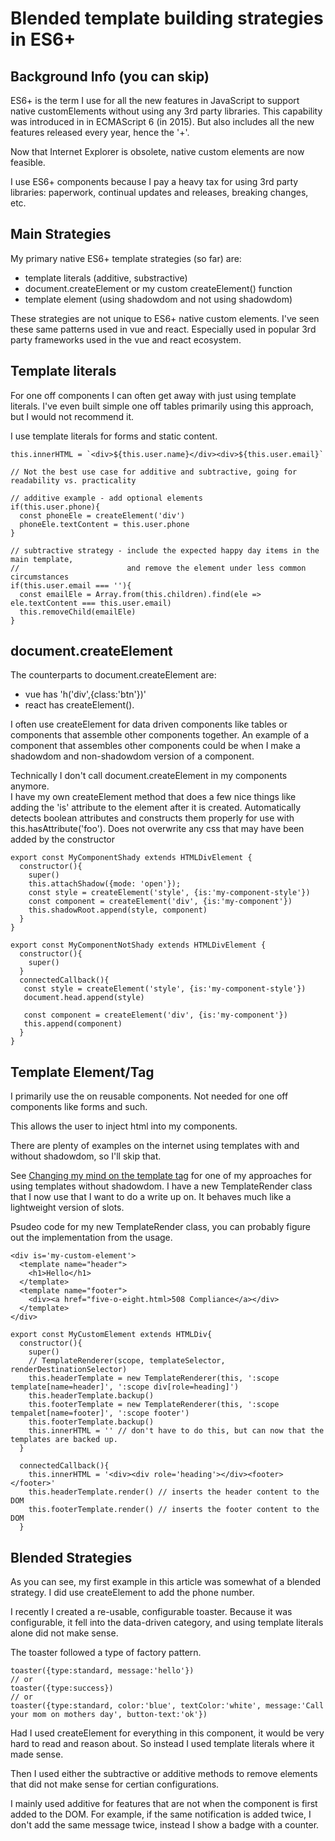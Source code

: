 # Blended template building strategies in ES6+

## Background Info (you can skip) 

ES6+ is the term I use for all the new features in JavaScript to support native customElements without using any 3rd party libraries. This capability was introduced in in ECMAScript 6 (in 2015). But also includes all the new features released every year, hence the '+'. 

Now that Internet Explorer is obsolete, native custom elements are now feasible. 

I use ES6+ components because I pay a heavy tax for using 3rd party libraries: paperwork, continual updates and releases, breaking changes, etc.


## Main Strategies

My primary native ES6+ template strategies (so far) are: 

- template literals (additive, substractive)
- document.createElement or my custom createElement() function
- template element (using shadowdom and not using shadowdom)

These strategies are not unique to ES6+ native custom elements. I've seen these same patterns used in vue and react. Especially used in popular 3rd party frameworks used in the vue and react ecosystem. 




## Template literals

For one off components I can often get away with just using template literals.  I've even built simple one off tables primarily using this approach, but I would not recommend it.

I use template literals for forms and static content. 

```
this.innerHTML = `<div>${this.user.name}</div><div>${this.user.email}`

// Not the best use case for additive and subtractive, going for readability vs. practicality

// additive example - add optional elements
if(this.user.phone){
  const phoneEle = createElement('div')
  phoneEle.textContent = this.user.phone
}

// subtractive strategy - include the expected happy day items in the main template,
//                        and remove the element under less common circumstances
if(this.user.email === ''){
  const emailEle = Array.from(this.children).find(ele => ele.textContent === this.user.email)
  this.removeChild(emailEle)
}

```



## document.createElement

The counterparts to document.createElement are:

- vue has 'h('div',{class:'btn'})'
- react has createElement().

I often use createElement for data driven components like tables or components that assemble other components together.
An example of a component that assembles other components could be when I make a shadowdom and non-shadowdom version of a component.

Technically I don't call document.createElement in my components anymore.  
I have my own createElement method that does a few nice things like adding the 'is' attribute to the element after it is created.
Automatically detects boolean attributes and constructs them properly for use with this.hasAttribute('foo').
Does not overwrite any css that may have been added by the constructor 

```
export const MyComponentShady extends HTMLDivElement {
  constructor(){
    super()
    this.attachShadow({mode: 'open'});
    const style = createElement('style', {is:'my-component-style'})
    const component = createElement('div', {is:'my-component'})
    this.shadowRoot.append(style, component)
  }
}

export const MyComponentNotShady extends HTMLDivElement {
  constructor(){
    super()
  }
  connectedCallback(){
   const style = createElement('style', {is:'my-component-style'})
   document.head.append(style)

   const component = createElement('div', {is:'my-component'})
   this.append(component)
  }
}

```

## Template Element/Tag

I primarily use the <template><div>hello</div></template> on reusable components. Not needed for one off components like forms and such.

This allows the user to inject html into my components. 

There are plenty of examples on the internet using templates with and without shadowdom, so I'll skip that.

See [Changing my mind on the template tag](template-tag-vs-template-literals.md) for one of my approaches for using templates without shadowdom. 
I have a new TemplateRender class that I now use that I want to do a write up on.  It behaves much like a lightweight version of slots.

Psudeo code for my new TemplateRender class, you can probably figure out the implementation from the usage.
```
<div is='my-custom-element'>
  <template name="header">
    <h1>Hello</h1>
  </template>
  <template name="footer">
    <div><a href="five-o-eight.html>508 Compliance</a></div>
  </template>
</div>

export const MyCustomElement extends HTMLDiv{
  constructor(){
    super()
    // TemplateRenderer(scope, templateSelector, renderDestinationSelector)
    this.headerTemplate = new TemplateRenderer(this, ':scope template[name=header]', ':scope div[role=heading]')
    this.headerTemplate.backup()
    this.footerTemplate = new TemplateRenderer(this, ':scope tempalet[name=footer]', ':scope footer')
    this.footerTemplate.backup()
    this.innerHTML = '' // don't have to do this, but can now that the templates are backed up.
  }
  
  connectedCallback(){
    this.innerHTML = '<div><div role='heading'></div><footer></footer>'
    this.headerTemplate.render() // inserts the header content to the DOM
    this.footerTemplate.render() // inserts the footer content to the DOM
  }

```


## Blended Strategies

As you can see, my first example in this article was somewhat of a blended strategy. I did use createElement to add the phone number.


I recently I created a re-usable, configurable toaster.  Because it was configurable, it fell into the data-driven category, and using template literals alone did not make sense.  

The toaster followed a type of factory pattern.

```
toaster({type:standard, message:'hello'})
// or 
toaster({type:success})
// or
toaster({type:standard, color:'blue', textColor:'white', message:'Call your mom on mothers day', button-text:'ok'})

```

Had I used createElement for everything in this component, it would be very hard to read and reason about. So instead I used template literals where it made sense.

Then I used either the subtractive or additive methods to remove elements that did not make sense for certian configurations.

I mainly used additive for features that are not when the component is first added to the DOM. For example, if the same notification is added twice, I don't add the same message twice, instead I show a badge with a counter.







